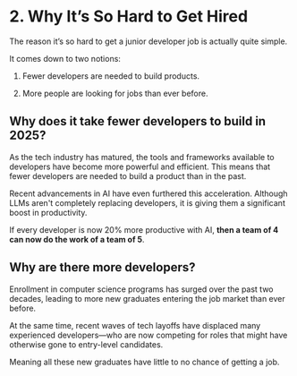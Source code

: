 # 2. Why It’s So Hard to Get Hired

The reason it’s so hard to get a junior developer job is actually quite simple.

It comes down to two notions:

1. Fewer developers are needed to build products.

2. More people are looking for jobs than ever before.

## Why does it take fewer developers to build in 2025?

As the tech industry has matured, the tools and frameworks available to developers have become more powerful and efficient. This means that fewer developers are needed to build a product than in the past.

Recent advancements in AI have even furthered this acceleration. Although LLMs aren't completely replacing developers, it is giving them a significant boost in productivity.

If every developer is now 20% more productive with AI, **then a team of 4 can now do the work of a team of 5**.

## Why are there more developers?

Enrollment in computer science programs has surged over the past two decades, leading to more new graduates entering the job market than ever before.

At the same time, recent waves of tech layoffs have displaced many experienced developers—who are now competing for roles that might have otherwise gone to entry-level candidates.

Meaning all these new graduates have little to no chance of getting a job.

<!-- ## The Bigger Picture

The explanation above offers a solid starting point—but it only scratches the surface.

There are deeper forces at play that make today’s job market especially hostile to new graduates. And some of those forces are uncomfortable to talk about. But if you want to understand what you’re up against—and what to do about it—you need the full picture.

### A Lack of Societal Understanding of What Computer Science Is

Computer science is still a relatively young field, and as a result, it’s often misunderstood by the general public and the by students entering the program.

The public perception of computer science is that it is synonymous with programming. But computer science is a theoretical discipline, not a job description. It’s more like mathematics or physics than it is like plumbing or accounting.

This misunderstanding leads thousands of students to enter CS programs without a clear idea of what they’re actually studying or what kind of career they’re preparing for. They believe that simply getting a CS degree is enough to secure a job in tech. But that was only ever true during periods of explosive hiring, and it’s no longer the case.

Students who do not understand the field they’re entering are at a disadvantage from the start. They do not know what is or isn't important to learn, and do not take advantage of everything university has to offer.

### Universities Are Producing Graduates Who Are Increasingly Less Capable

At the same time that tech is becoming more competitive, many university programs are falling behind.

The rise in enrollment hasn’t been matched by a rise in teaching resources. Instructors and TAs are overburdened, lectures are overcrowded, and assignments are often simplified to make them easier to mark—not to maximize student learning.

COVID-19 only worsened this trend, stripping away years of in-person learning, peer mentorship, and community-building. And the sudden availability of tools like ChatGPT has made it easier than ever for students to complete assignments without understanding the material.

The result? A growing percentage of CS grads don’t have the skills needed to contribute to real-world software teams.

It’s not that students are lazy or incapable—it’s that they’re being pushed through a system that no longer guarantees competence. And the industry is noticing.

### The Tech Industry Is Destroying the Entry-Level Job Market

Meanwhile, the tech industry itself has become less friendly to junior developers.

During the early 2010s and especially the 2020 pandemic boom, companies were hiring aggressively. There was a surplus of funding, and tech talent was hard to come by. That era is over.

Today, hiring is slower, more cautious, and more selective. Internships are harder to justify when companies are laying off full-time staff. Entry-level roles are flooded with applicants. And when experienced developers are willing to take junior positions just to stay employed, guess who gets pushed out?

Even worse, the rise of AI is starting to encroach on the kind of work that used to go to interns and new grads. Tasks like writing boilerplate code, fixing simple bugs, or building minor features can now be partially or fully automated. These were the exact tasks junior developers used to cut their teeth on.

The bar for entry-level roles is rising to a level that is increasingly out of reach for what graduates and self-taught developers can do on their own without real-world experience. -->
